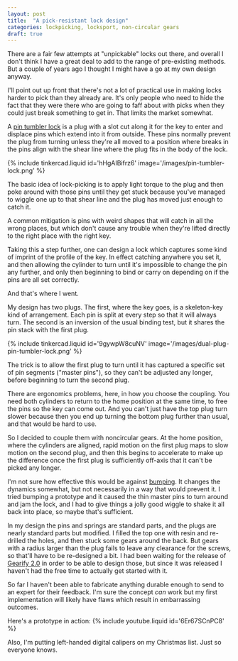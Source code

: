 ```yaml
---
layout: post
title:  "A pick-resistant lock design"
categories: lockpicking, locksport, non-circular gears
draft: true
---
```


There are a fair few attempts at "unpickable" locks out there, and overall I
don't think I have a great deal to add to the range of pre-existing methods.
But a couple of years ago I thought I might have a go at my own design anyway.

I'll point out up front that there's not a lot of practical use in making locks
harder to pick than they already are.  It's only people who need to hide the
fact that they were there who are going to faff about with picks when they
could just break something to get in.  That limits the market somewhat.

A [pin tumbler lock][] is a plug with a slot cut along it for the key to enter
and displace pins which extend into it from outside.  These pins normally
prevent the plug from turning unless they're all moved to a position where
breaks in the pins align with the shear line where the plug fits in the body of
the lock.

{% include tinkercad.liquid id='hHgAIBifrz6' image='/images/pin-tumbler-lock.png' %}

The basic idea of lock-picking is to apply light torque to the plug and then
poke around with those pins until they get stuck because you've managed to
wiggle one up to that shear line and the plug has moved just enough to catch
it.

A common mitigation is pins with weird shapes that will catch in all the wrong
places, but which don't cause any trouble when they're lifted directly to the
right place with the right key.

Taking this a step further, one can design a lock which captures some kind of
imprint of the profile of the key.  In effect catching anywhere you set it, and
then allowing the cylinder to turn until it's impossible to change the pin any
further, and only then beginning to bind or carry on depending on if the pins
are all set correctly.

And that's where I went.

My design has two plugs.  The first, where the key goes, is a skeleton-key kind
of arrangement.  Each pin is split at every step so that it will always turn.
The second is an inversion of the usual binding test, but it shares the pin
stack with the first plug.

{% include tinkercad.liquid id='9gywpW8cuNV' image='/images/dual-plug-pin-tumbler-lock.png' %}

The trick is to allow the first plug to turn until it has captured a specific
set of pin segments ("master pins"), so they can't be adjusted any longer,
before beginning to turn the second plug.

There are ergonomics problems, here, in how you choose the coupling.  You need
both cylinders to return to the home position at the same time, to free the
pins so the key can come out.  And you can't just have the top plug turn slower
because then you end up turning the bottom plug further than usual, and that
would be hard to use.

So I decided to couple them with noncircular gears.  At the home position,
where the cylinders are aligned, rapid motion on the first plug maps to slow
motion on the second plug, and then this begins to accelerate to make up the
difference once the first plug is sufficiently off-axis that it can't be picked
any longer.

I'm not sure how effective this would be against [bumping][].  It changes the
dynamics somewhat, but not necessarily in a way that would prevent it.  I tried
bumping a prototype and it caused the thin master pins to turn around and jam
the lock, and I had to give things a jolly good wiggle to shake it all back
into place, so maybe that's sufficient.

In my design the pins and springs are standard parts, and the plugs are nearly
standard parts but modified.  I filled the top one with resin and re-drilled
the holes, and then stuck some gears around the back.  But gears with a radius
larger than the plug fails to leave any clearance for the screws, so that'll
have to be re-designed a bit.  I had been waiting for the release of [Gearify
2.0][] in order to be able to design those, but since it was released I haven't
had the free time to actually get started with it.

So far I haven't been able to fabricate anything durable enough to send to an
expert for their feedback.  I'm sure the concept _can_ work but my first
implementation will likely have flaws which result in embarrassing outcomes.

Here's a prototype in action:
{% include youtube.liquid id='6Er67SCnPC8' %}

Also, I'm putting left-handed digital calipers on my Christmas list.  Just so
everyone knows.

[pin tumbler lock]: <https://en.wikipedia.org/wiki/Pin_tumbler_lock#Cylinder_locks>
[bumping]: <https://en.wikipedia.org/wiki/Lock_bumping>
[Gearify 2.0]: <https://www.gearify.io/>

[Tinkercad design]: <https://www.tinkercad.com/things/9gywpW8cuNV-unpickable-lock>
